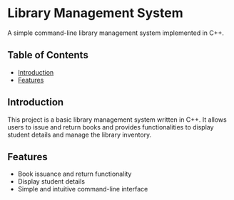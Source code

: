 # Library Management System

A simple command-line library management system implemented in C++.

## Table of Contents

- [Introduction](#introduction)
- [Features](#features)

## Introduction

This project is a basic library management system written in C++. It allows users to issue and return books and provides functionalities to display student details and manage the library inventory.

## Features

- Book issuance and return functionality
- Display student details
- Simple and intuitive command-line interface

